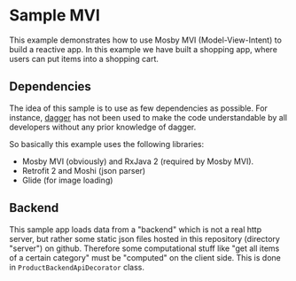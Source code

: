 # Sample MVI

This example demonstrates how to use Mosby MVI (Model-View-Intent) to build a reactive app.
In this example we have built a shopping app, where users can put items into a shopping cart.

## Dependencies
The idea of this sample is to use as few dependencies as possible. For instance,
[dagger](https://github.com/google/dagger) has not been used to make the code understandable 
by all developers without any prior knowledge of dagger.

So basically this example uses the following libraries:
 - Mosby MVI (obviously) and RxJava 2 (required by Mosby MVI).
 - Retrofit 2 and Moshi (json parser)
 - Glide (for image loading)

## Backend
This sample app loads data from a "backend" which is not a real http server, but rather some
static json files hosted in this repository (directory "server") on github. Therefore some computational
stuff like "get all items of a certain category" must be "computed" on the client side. This is done
in `ProductBackendApiDecorator` class.

